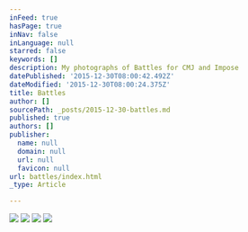 ```yaml
---
inFeed: true
hasPage: true
inNav: false
inLanguage: null
starred: false
keywords: []
description: My photographs of Battles for CMJ and Impose
datePublished: '2015-12-30T08:00:42.492Z'
dateModified: '2015-12-30T08:00:24.375Z'
title: Battles
author: []
sourcePath: _posts/2015-12-30-battles.md
published: true
authors: []
publisher:
  name: null
  domain: null
  url: null
  favicon: null
url: battles/index.html
_type: Article

---
```

![](https://the-grid-user-content.s3-us-west-2.amazonaws.com/3b8a17d6-ab8a-4246-830f-253bb038231f.jpg)
![](https://the-grid-user-content.s3-us-west-2.amazonaws.com/dae29c06-15e5-442f-9e70-2adea9b1b3e4.jpg)
![](https://the-grid-user-content.s3-us-west-2.amazonaws.com/d406e31f-a732-4a8c-a082-c427d326d44d.jpg)
![](https://the-grid-user-content.s3-us-west-2.amazonaws.com/56c33db7-b743-47b2-adec-63b5dabf1f44.jpg)